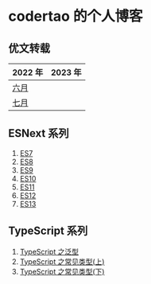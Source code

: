 # codertao 的个人博客

## 优文转载

| 2022 年                                            | 2023 年 |
| -------------------------------------------------- | ------- |
| [六月](https://github.com/likesandy/blog/issues/3) |         |
| [七月](https://github.com/likesandy/blog/issues/4) |         |

## ESNext 系列

1. [ES7](https://github.com/likesandy/blog/issues/5)
2. [ES8](https://github.com/likesandy/blog/issues/6)
3. [ES9]()
4. [ES10]()
5. [ES11]()
6. [ES12]()
7. [ES13]()

## TypeScript 系列

1. [TypeScript 之泛型](https://github.com/likesandy/blog/issues/1)
2. [TypeScript 之常见类型(上)](https://github.com/likesandy/blog/issues/2)
3. [TypeScript 之常见类型(下)](https://github.com/likesandy/blog/issues/7)
